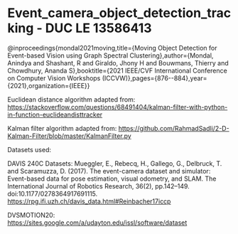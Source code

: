 # Event_camera_object_detection_tracking - DUC LE 13586413

@inproceedings{mondal2021moving,title={Moving Object Detection for Event-based Vision using Graph Spectral Clustering},author={Mondal, Anindya and Shashant, R and Giraldo, Jhony H and Bouwmans, Thierry and Chowdhury, Ananda S},booktitle={2021 IEEE/CVF International Conference on Computer Vision Workshops (ICCVW)},pages={876--884},year={2021},organization={IEEE}}

Euclidean distance algorithm adapted from: https://stackoverflow.com/questions/68491404/kalman-filter-with-python-in-function-euclideandisttracker


Kalman filter algorithm adapted from: https://github.com/RahmadSadli/2-D-Kalman-Filter/blob/master/KalmanFilter.py


Datasets used:

DAVIS 240C Datasets: Mueggler, E., Rebecq, H., Gallego, G., Delbruck, T. and Scaramuzza, D. (2017). The event-camera dataset and simulator: Event-based data for pose estimation, visual odometry, and SLAM. The International Journal of Robotics Research, 36(2), pp.142–149. doi:10.1177/0278364917691115. https://rpg.ifi.uzh.ch/davis_data.html#Reinbacher17iccp

DVSMOTION20: https://sites.google.com/a/udayton.edu/issl/software/dataset
